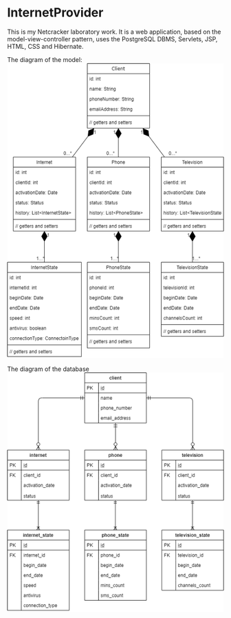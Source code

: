 # InternetProvider
This is my Netcracker laboratory work. It is a web application, based on the model-view-controller pattern, uses the PostgreSQL DBMS, Servlets, JSP, HTML, CSS and Hibernate.

The diagram of the model:
![Class Diagram](class_diagram.png)

The diagram of the database
![Database Diagram](db_diagram.png)